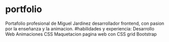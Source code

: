 # portfolio
Portafolio profesional de Miguel Jardinez
desarrollador frontend, con pasion por la enseñanza y la animacion.
#habilidades y experiencia: 
  Desarrollo Web
  Animaciones CSS
  Maquetacion pagina web con CSS grid
  Bootstrap
